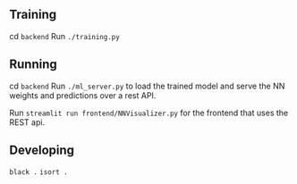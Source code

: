 ## Training

cd `backend`
Run `./training.py`

## Running

cd `backend`
Run `./ml_server.py` to load the trained model and serve 
the NN weights and predictions over a rest API.

Run `streamlit run frontend/NNVisualizer.py` for the frontend that uses the REST api.

## Developing

`black .`
`isort .`
